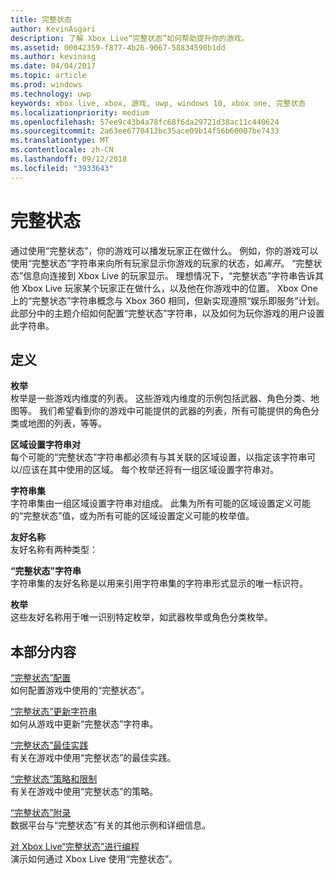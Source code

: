 ```yaml
---
title: 完整状态
author: KevinAsgari
description: 了解 Xbox Live“完整状态”如何帮助提升你的游戏。
ms.assetid: 00042359-f877-4b26-9067-58834590b1dd
ms.author: kevinasg
ms.date: 04/04/2017
ms.topic: article
ms.prod: windows
ms.technology: uwp
keywords: xbox live, xbox, 游戏, uwp, windows 10, xbox one, 完整状态
ms.localizationpriority: medium
ms.openlocfilehash: 57ee9c43b4a78fc68f6da29721d38ac11c440624
ms.sourcegitcommit: 2a63ee6770413bc35ace09b14f56b60007be7433
ms.translationtype: MT
ms.contentlocale: zh-CN
ms.lasthandoff: 09/12/2018
ms.locfileid: "3933643"
---
```

# <a name="rich-presence"></a>完整状态

通过使用“完整状态”，你的游戏可以播发玩家正在做什么。 例如，你的游戏可以使用“完整状态”字符串来向所有玩家显示你游戏的玩家的状态，如*离开*。 “完整状态”信息向连接到 Xbox Live 的玩家显示。 理想情况下，“完整状态”字符串告诉其他 Xbox Live 玩家某个玩家正在做什么，以及他在你游戏中的位置。 Xbox One 上的“完整状态”字符串概念与 Xbox 360 相同，但新实现遵照“娱乐即服务”计划。 此部分中的主题介绍如何配置“完整状态”字符串，以及如何为玩你游戏的用户设置此字符串。


## <a name="definitions"></a>定义

**枚举**  
枚举是一些游戏内维度的列表。 这些游戏内维度的示例包括武器、角色分类、地图等。 我们希望看到你的游戏中可能提供的武器的列表，所有可能提供的角色分类或地图的列表，等等。

**区域设置字符串对**  
每个可能的“完整状态”字符串都必须有与其关联的区域设置，以指定该字符串可以/应该在其中使用的区域。 每个枚举还将有一组区域设置字符串对。

**字符串集**  
字符串集由一组区域设置字符串对组成。 此集为所有可能的区域设置定义可能的“完整状态”值，或为所有可能的区域设置定义可能的枚举值。

**友好名称**  
友好名称有两种类型：

**“完整状态”字符串**  
字符串集的友好名称是以用来引用字符串集的字符串形式显示的唯一标识符。

**枚举**  
这些友好名称用于唯一识别特定枚举，如武器枚举或角色分类枚举。


## <a name="in-this-section"></a>本部分内容

[“完整状态”配置](rich-presence-strings-configuration.md)  
如何配置游戏中使用的“完整状态”。

[“完整状态”更新字符串](rich-presence-strings-updating-strings.md)  
如何从游戏中更新“完整状态”字符串。

[“完整状态”最佳实践](rich-presence-strings-best-practices.md)  
有关在游戏中使用“完整状态”的最佳实践。

[“完整状态”策略和限制](rich-presence-strings-policies-and-limitations.md)  
有关在游戏中使用“完整状态”的策略。

[“完整状态”附录](rich-presence-strings-appendix.md)  
数据平台与“完整状态”有关的其他示例和详细信息。

[对 Xbox Live“完整状态”进行编程](programming-rich-presence.md)  
演示如何通过 Xbox Live 使用“完整状态”。
